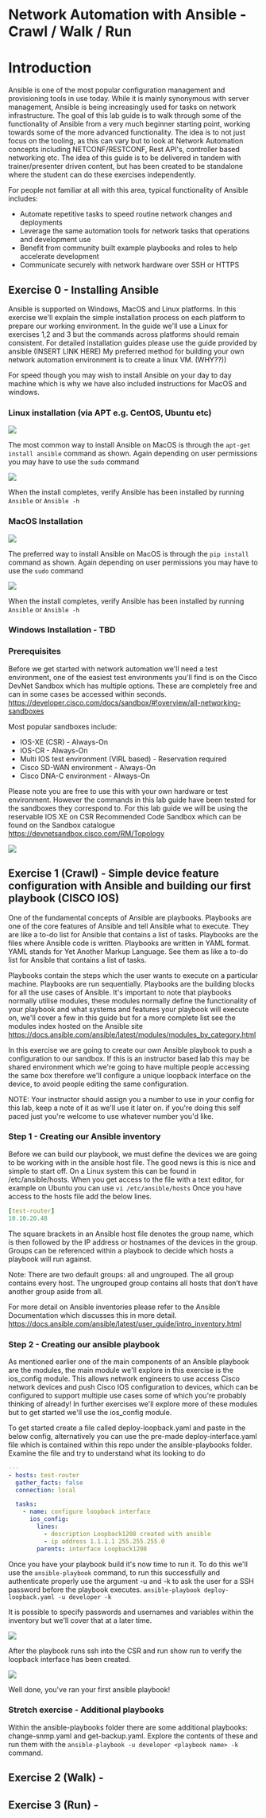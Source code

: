 # Network Automation with Ansible - Crawl / Walk / Run

# Introduction

Ansible is one of the most popular configuration management and provisioning tools in use today. While it is mainly synonymous with server management, Ansible is being increasingly used for tasks on network infrastructure. The goal of this lab guide is to walk through some of the functionality of Ansible from a very much beginner starting point, working towards some of the more advanced functionality. The idea is to not just focus on the tooling, as this can vary but to look at Network Automation concepts including NETCONF/RESTCONF, Rest API's, controller based networking etc. The idea of this guide is to be delivered in tandem with trainer/presenter driven content, but has been created to be standalone where the student can do these exercises independently.

For people not familiar at all with this area, typical functionality of Ansible includes:

- Automate repetitive tasks to speed routine network changes and deployments
- Leverage the same automation tools for network tasks that operations and development use
- Benefit from community built example playbooks and roles to help accelerate development
- Communicate securely with network hardware over SSH or HTTPS

## Exercise 0 - Installing Ansible

Ansible is supported on Windows, MacOS and Linux platforms. In this exercise we'll explain the simple installation process on each platform to prepare our working environment. In the guide we'll use a Linux for exercises 1,2 and 3 but the commands across platforms should remain consistent. For detailed installation guides please use the guide provided by ansible (INSERT LINK HERE) My preferred method for building your own network automation environment is to create a linux VM. (WHY??))

For speed though you may wish to install Ansible on your day to day machine which is why we have also included instructions for MacOS and windows.

### Linux installation (via APT e.g. CentOS, Ubuntu etc)

![](./images/E0S1-Linux.gif)

The most common way to install Ansible on MacOS is through the `apt-get install ansible` command as shown. Again depending on user permissions you may have to use the `sudo` command

![](./images/E0S2-Linux.gif)

When the install completes, verify Ansible has been installed by running `Ansible` or `Ansible -h`

### MacOS Installation

![](./images/E0S1.gif)

The preferred way to install Ansible on MacOS is through the `pip install` command as shown. Again depending on user permissions you may have to use the `sudo` command

![](./images/E0S2.gif)

When the install completes, verify Ansible has been installed by running `Ansible` or `Ansible -h`

### Windows Installation - TBD

### Prerequisites

Before we get started with network automation we'll need a test environment, one of the easiest test environments you'll find is on the Cisco DevNet Sandbox which has multiple options. These are completely free and can in some cases be accessed within seconds. https://developer.cisco.com/docs/sandbox/#!overview/all-networking-sandboxes

Most popular sandboxes include:

- IOS-XE (CSR) - Always-On
- IOS-CR - Always-On
- Multi IOS test environment (VIRL based) - Reservation required
- Cisco SD-WAN environment - Always-On
- Cisco DNA-C environment - Always-On

Please note you are free to use this with your own hardware or test environment. However the commands in this lab guide have been tested for the sandboxes they correspond to. For this lab guide we will be using the reservable IOS XE on CSR Recommended Code Sandbox which can be found on the Sandbox catalogue https://devnetsandbox.cisco.com/RM/Topology

![](./images/sandbox-screen.png)

## Exercise 1 (Crawl) - Simple device feature configuration with Ansible and building our first playbook (CISCO IOS)

One of the fundamental concepts of Ansible are playbooks. Playbooks are one of the core features of Ansible and tell Ansible what to execute. They are like a to-do list for Ansible that contains a list of tasks. Playbooks are the files where Ansible code is written. Playbooks are written in YAML format. YAML stands for Yet Another Markup Language. See them as like a to-do list for Ansible that contains a list of tasks.

Playbooks contain the steps which the user wants to execute on a particular machine. Playbooks are run sequentially. Playbooks are the building blocks for all the use cases of Ansible. It's important to note that playbooks normally utilise modules, these modules normally define the functionality of your playbook and what systems and features your playbook will execute on, we'll cover a few in this guide but for a more complete list see the modules index hosted on the Ansible site https://docs.ansible.com/ansible/latest/modules/modules_by_category.html

In this exercise we are going to create our own Ansible playbook to push a configuration to our sandbox. If this is an instructor based lab this may be shared environment which we're going to have multiple people accessing the same box therefore we'll configure a unique loopback interface on the device, to avoid people editing the same configuration.

NOTE: Your instructor should assign you a number to use in your config for this lab, keep a note of it as we'll use it later on. if you're doing this self paced just you're welcome to use whatever number you'd like.

### Step 1 - Creating our Ansible inventory

Before we can build our playbook, we must define the devices we are going to be working with in the ansible host file. The good news is this is nice and simple to start off. On a Linux system this can be found in /etc/ansible/hosts. When you get access to the file with a text editor, for example on Ubuntu you can use `vi /etc/ansible/hosts` Once you have access to the hosts file add the below lines.

```yaml
[test-router]
10.10.20.48
```

The square brackets in an Ansible host file denotes the group name, which is then followed by the IP address or hostnames of the devices in the group. Groups can be referenced within a playbook to decide which hosts a playbook will run against.

Note: There are two default groups: all and ungrouped. The all group contains every host. The ungrouped group contains all hosts that don’t have another group aside from all.

For more detail on Ansible inventories please refer to the Ansible Documentation which discusses this in more detail. https://docs.ansible.com/ansible/latest/user_guide/intro_inventory.html

### Step 2 - Creating our ansible playbook

As mentioned earlier one of the main components of an Ansible playbook are the modules, the main module we'll explore in this exercise is the ios_config module. This allows network engineers to use access Cisco network devices and push Cisco IOS configuration to devices, which can be configured to support multiple use cases some of which you're probably thinking of already! In further exercises we'll explore more of these modules but to get started we'll use the ios_config module.

To get started create a file called deploy-loopback.yaml and paste in the below config, alternatively you can use the pre-made deploy-interface.yaml file which is contained within this repo under the ansible-playbooks folder. Examine the file and try to understand what its looking to do

```yaml
---
- hosts: test-router
  gather_facts: false
  connection: local

  tasks:
    - name: configure loopback interface
      ios_config:
        lines:
          - description Loopback1208 created with ansible
          - ip address 1.1.1.1 255.255.255.0
        parents: interface Loopback1208
```

Once you have your playbook build it's now time to run it. To do this we'll use the `ansible-playbook` command, to run this successfully and authenticate properly use the argument -u and -k to ask the user for a SSH password before the playbook executes. `ansible-playbook deploy-loopback.yaml -u developer -k`

It is possible to specify passwords and usernames and variables within the inventory but we'll cover that at a later time.

![](./images/run-playbook.gif)

After the playbook runs ssh into the CSR and run show run to verify the loopback interface has been created.

![](./images/show-run.gif)

Well done, you've ran your first ansible playbook!

### Stretch exercise - Additional playbooks

Within the ansible-playbooks folder there are some additional playbooks: change-snmp.yaml and get-backup.yaml. Explore the contents of these and run them with the `ansible-playbook -u developer <playbook name> -k` command.

## Exercise 2 (Walk) -

## Exercise 3 (Run) -
